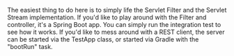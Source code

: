The easiest thing to do here is to simply life the Servlet Filter and the Servlet Stream implementation.  If you'd like to play around with the Filter and controller, it's a Spring Boot app. You can simply run the integration test to see how it works.  If you'd like to mess around with a REST client, the server can be started via the TestApp class, or started via Gradle with the "bootRun" task. 
